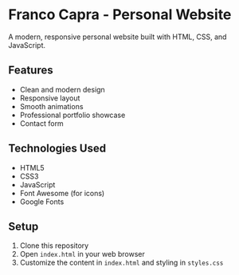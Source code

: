 # Franco Capra - Personal Website

A modern, responsive personal website built with HTML, CSS, and JavaScript.

## Features
- Clean and modern design
- Responsive layout
- Smooth animations
- Professional portfolio showcase
- Contact form

## Technologies Used
- HTML5
- CSS3
- JavaScript
- Font Awesome (for icons)
- Google Fonts

## Setup
1. Clone this repository
2. Open `index.html` in your web browser
3. Customize the content in `index.html` and styling in `styles.css`
